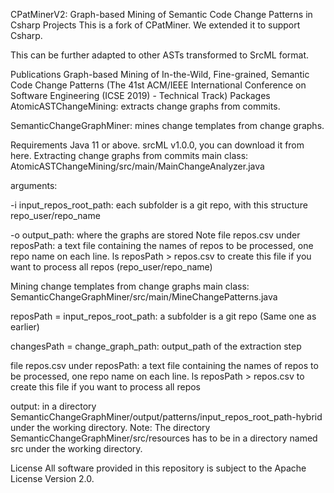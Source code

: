 CPatMinerV2: Graph-based Mining of Semantic Code Change Patterns in Csharp Projects
This is a fork of CPatMiner. We extended it to support Csharp.

This can be further adapted to other ASTs transformed to SrcML format.

Publications
Graph-based Mining of In-the-Wild, Fine-grained, Semantic Code Change Patterns (The 41st ACM/IEEE International Conference on Software Engineering (ICSE 2019) - Technical Track)
Packages
AtomicASTChangeMining: extracts change graphs from commits.

SemanticChangeGraphMiner: mines change templates from change graphs.

Requirements
Java 11 or above.
srcML v1.0.0, you can download it from here.
Extracting change graphs from commits
main class: AtomicASTChangeMining/src/main/MainChangeAnalyzer.java

arguments:

-i input_repos_root_path: each subfolder is a git repo, with this structure repo_user/repo_name

-o output_path: where the graphs are stored
Note file repos.csv under reposPath: a text file containing the names of repos to be processed, one repo name on each line. ls reposPath > repos.csv to create this file if you want to process all repos (repo_user/repo_name)

Mining change templates from change graphs
main class: SemanticChangeGraphMiner/src/main/MineChangePatterns.java

reposPath = input_repos_root_path: a subfolder is a git repo (Same one as earlier)

changesPath = change_graph_path: output_path of the extraction step

file repos.csv under reposPath: a text file containing the names of repos to be processed, one repo name on each line. ls reposPath > repos.csv to create this file if you want to process all repos

output: in a directory SemanticChangeGraphMiner/output/patterns/input_repos_root_path-hybrid under the working directory.
Note: The directory SemanticChangeGraphMiner/src/resources has to be in a directory named src under the working directory.

License
All software provided in this repository is subject to the Apache License Version 2.0.
